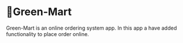 # 🔖Green-Mart
Green-Mart is an online ordering system app. In this app a have added functionality to place order online.
